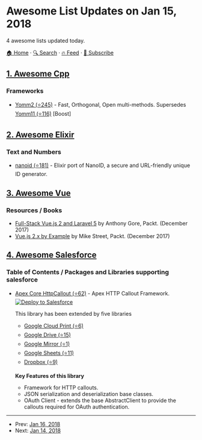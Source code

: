 # Awesome List Updates on Jan 15, 2018

4 awesome lists updated today.

[🏠 Home](/README.md) · [🔍 Search](https://www.trackawesomelist.com/search/) · [🔥 Feed](https://www.trackawesomelist.com/rss.xml) · [📮 Subscribe](https://trackawesomelist.us17.list-manage.com/subscribe?u=d2f0117aa829c83a63ec63c2f&id=36a103854c)



## [1. Awesome Cpp](/content/fffaraz/awesome-cpp/README.md)

### Frameworks

*   [Yomm2 (⭐245)](https://github.com/jll63/yomm2) - Fast, Orthogonal, Open multi-methods. Supersedes [Yomm11 (⭐116)](https://github.com/jll63/yomm11) \[Boost]

## [2. Awesome Elixir](/content/h4cc/awesome-elixir/README.md)

### Text and Numbers

*   [nanoid (⭐181)](https://github.com/railsmechanic/nanoid) - Elixir port of NanoID, a secure and URL-friendly unique ID generator.

## [3. Awesome Vue](/content/vuejs/awesome-vue/README.md)

### Resources / Books

*   [Full-Stack Vue.js 2 and Laravel 5](https://www.packtpub.com/application-development/full-stack-vuejs-2-and-laravel-5) by Anthony Gore, Packt. (December 2017)
*   [Vue.js 2.x by Example](https://www.packtpub.com/application-development/vuejs-2x-example) by Mike Street, Packt. (December 2017)

## [4. Awesome Salesforce](/content/mailtoharshit/awesome-salesforce/README.md)

### Table of Contents / Packages and Libraries supporting salesforce

*   [Apex Core HttpCallout (⭐62)](https://github.com/financialforcedev/ffhttp-core) - Apex HTTP Callout Framework.<br/> <a href="https://githubsfdeploy.herokuapp.com?owner=financialforcedev&repo=ffhttp-core"><img alt="Deploy to Salesforce" src="https://raw.githubusercontent.com/afawcett/githubsfdeploy/master/src/main/webapp/resources/img/deploy.png"> </a><br/>

    This library has been extended by five libraries <br/>

    *   [Google Cloud Print (⭐6)](https://github.com/financialforcedev/ffhttp-googlecloudprint)
    *   [Google Drive (⭐15)](https://github.com/financialforcedev/ffhttp-googledrive)
    *   [Google Mirror (⭐1)](https://github.com/financialforcedev/ffhttp-googlemirror)
    *   [Google Sheets (⭐11)](https://github.com/financialforcedev/ffhttp-googlesheets)
    *   [Dropbox (⭐9)](https://github.com/financialforcedev/ffhttp-dropbox)

    <b>Key Features of this library</b>

    *   Framework for HTTP callouts.
    *   JSON serialization and deserialization base classes.
    *   OAuth Client - extends the base AbstractClient to provide the callouts required for OAuth authentication.

---

- Prev: [Jan 16, 2018](/content/2018/01/16/README.md)
- Next: [Jan 14, 2018](/content/2018/01/14/README.md)